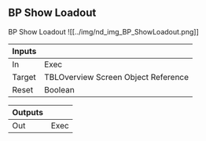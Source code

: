 ## BP Show Loadout
BP Show Loadout
![[../img/nd_img_BP_ShowLoadout.png]]

|Inputs||
|--|--|
| In | Exec |
| Target | TBLOverview Screen Object Reference |
| Reset | Boolean |

|Outputs||
|--|--|
| Out | Exec |
